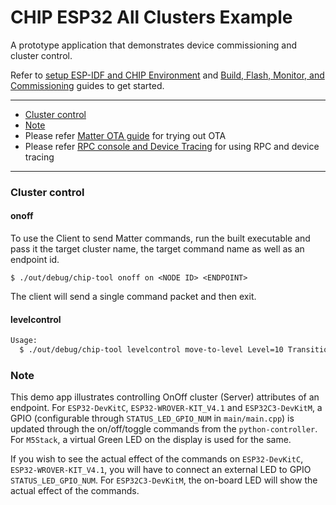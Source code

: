 # CHIP ESP32 All Clusters Example

A prototype application that demonstrates device commissioning and cluster
control.

Refer to
[setup ESP-IDF and CHIP Environment](../../../docs/guides/esp32/setup_idf_chip.md)
and
[Build, Flash, Monitor, and Commissioning](../../../docs/guides/esp32/build_app_and_commission.md)
guides to get started.

---

-   [Cluster control](#cluster-control)
-   [Note](#note)
-   Please refer [Matter OTA guide](../../../docs/guides/esp32/ota.md) for
    trying out OTA
-   Please refer
    [RPC console and Device Tracing](../../../docs/guides/esp32/rpc_console.md)
    for using RPC and device tracing

---

### Cluster control

#### onoff

To use the Client to send Matter commands, run the built executable and pass it
the target cluster name, the target command name as well as an endpoint id.

```
$ ./out/debug/chip-tool onoff on <NODE ID> <ENDPOINT>
```

The client will send a single command packet and then exit.

#### levelcontrol

```bash
Usage:
  $ ./out/debug/chip-tool levelcontrol move-to-level Level=10 TransitionTime=0 OptionMask=0 OptionOverride=0 <NODE ID> <ENDPOINT>
```

### Note

This demo app illustrates controlling OnOff cluster (Server) attributes of an
endpoint. For `ESP32-DevKitC`, `ESP32-WROVER-KIT_V4.1` and `ESP32C3-DevKitM`, a
GPIO (configurable through `STATUS_LED_GPIO_NUM` in `main/main.cpp`) is updated
through the on/off/toggle commands from the `python-controller`. For `M5Stack`,
a virtual Green LED on the display is used for the same.

If you wish to see the actual effect of the commands on `ESP32-DevKitC`,
`ESP32-WROVER-KIT_V4.1`, you will have to connect an external LED to GPIO
`STATUS_LED_GPIO_NUM`. For `ESP32C3-DevKitM`, the on-board LED will show the
actual effect of the commands.
